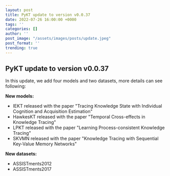 ```yaml
---
layout: post
title: PyKT update to version v0.0.37
date: 2022-07-26 16:00:00 +0000
tags: ''
categories: []
author: ''
post_image: "/assets/images/posts/update.jpeg"
post_format: ''
trending: true
---
```

## PyKT update to version v0.0.37
In this update, we add four models and two datasets, more details can see following:

**New models:**
- IEKT released with the paper "Tracing Knowledge State with Individual Cognition and Acquisition Estimation"
- HawkesKT released with the paper "Temporal Cross-effects in Knowledge Tracing"
- LPKT released with the paper "Learning Process-consistent Knowledge Tracing"
- SKVMN released with the paper "Knowledge Tracing with Sequential Key-Value Memory Networks"

**New datasets:**
- ASSISTments2012
- ASSISTments2017